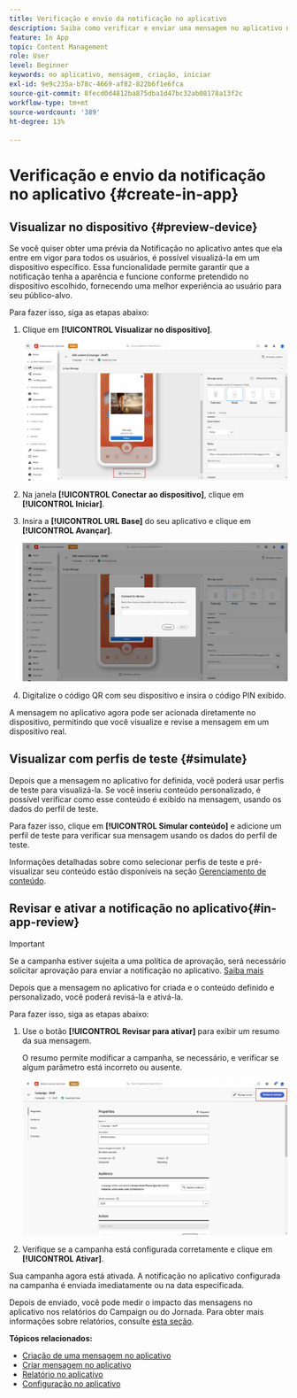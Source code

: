 ```yaml
---
title: Verificação e envio da notificação no aplicativo
description: Saiba como verificar e enviar uma mensagem no aplicativo no Journey Optimizer
feature: In App
topic: Content Management
role: User
level: Beginner
keywords: no aplicativo, mensagem, criação, iniciar
exl-id: 9e9c235a-b78c-4669-af82-822b6f1e6fca
source-git-commit: 8fecd0d4812ba875dba1d47bc32ab08178a13f2c
workflow-type: tm+mt
source-wordcount: '389'
ht-degree: 13%

---
```


# Verificação e envio da notificação no aplicativo {#create-in-app}

## Visualizar no dispositivo {#preview-device}

Se você quiser obter uma prévia da Notificação no aplicativo antes que ela entre em vigor para todos os usuários, é possível visualizá-la em um dispositivo específico. Essa funcionalidade permite garantir que a notificação tenha a aparência e funcione conforme pretendido no dispositivo escolhido, fornecendo uma melhor experiência ao usuário para seu público-alvo.

Para fazer isso, siga as etapas abaixo:

1. Clique em **[!UICONTROL Visualizar no dispositivo]**.

   ![](assets/in_app_create_6.png)

1. Na janela **[!UICONTROL Conectar ao dispositivo]**, clique em **[!UICONTROL Iniciar]**.

1. Insira a **[!UICONTROL URL Base]** do seu aplicativo e clique em **[!UICONTROL Avançar]**.

   ![](assets/in_app_create_7.png)

1. Digitalize o código QR com seu dispositivo e insira o código PIN exibido.

A mensagem no aplicativo agora pode ser acionada diretamente no dispositivo, permitindo que você visualize e revise a mensagem em um dispositivo real.

## Visualizar com perfis de teste {#simulate}

Depois que a mensagem no aplicativo for definida, você poderá usar perfis de teste para visualizá-la. Se você inseriu conteúdo personalizado, é possível verificar como esse conteúdo é exibido na mensagem, usando os dados do perfil de teste.

Para fazer isso, clique em **[!UICONTROL Simular conteúdo]** e adicione um perfil de teste para verificar sua mensagem usando os dados do perfil de teste.

Informações detalhadas sobre como selecionar perfis de teste e pré-visualizar seu conteúdo estão disponíveis na seção [Gerenciamento de conteúdo](../content-management/preview-test.md).

## Revisar e ativar a notificação no aplicativo{#in-app-review}

>[!IMPORTANT]
>
> Se a campanha estiver sujeita a uma política de aprovação, será necessário solicitar aprovação para enviar a notificação no aplicativo. [Saiba mais](../test-approve/gs-approval.md)

Depois que a mensagem no aplicativo for criada e o conteúdo definido e personalizado, você poderá revisá-la e ativá-la.

Para fazer isso, siga as etapas abaixo:

1. Use o botão **[!UICONTROL Revisar para ativar]** para exibir um resumo da sua mensagem.

   O resumo permite modificar a campanha, se necessário, e verificar se algum parâmetro está incorreto ou ausente.

   ![](assets/in_app_create_5.png)

1. Verifique se a campanha está configurada corretamente e clique em **[!UICONTROL Ativar]**.

Sua campanha agora está ativada. A notificação no aplicativo configurada na campanha é enviada imediatamente ou na data especificada.

Depois de enviado, você pode medir o impacto das mensagens no aplicativo nos relatórios do Campaign ou do Jornada. Para obter mais informações sobre relatórios, consulte [esta seção](../reports/campaign-global-report-cja-inapp.md).

**Tópicos relacionados:**

* [Criação de uma mensagem no aplicativo](create-in-app.md)
* [Criar mensagem no aplicativo](design-in-app.md)
* [Relatório no aplicativo](../reports/campaign-global-report-cja-inapp.md)
* [Configuração no aplicativo](inapp-configuration.md)
